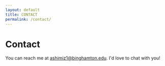 ```yaml
---
layout: default
title: CONTACT
permalink: /contact/
---
```

<div class="container">
<div class="row">
  <h1>Contact</h1>
  You can reach me at <a href="mailto:ashimiz1@binghamton.edu">ashimiz1@binghamton.edu</a>. I'd love to chat with you!
</div>
</div>
